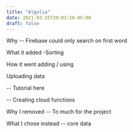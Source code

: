 ```yaml
---
title: "Algolia"
date: 2021-03-25T20:03:58-05:00
draft: false
---
```



Why -- Firebase could only search on first word

What it added
  -Sorting

How it went adding / using

Uploading data

 -- Tutorial here

 -- Creating cloud functions

Why I removed
-- To much for the project

What I chose instead
-- core data
